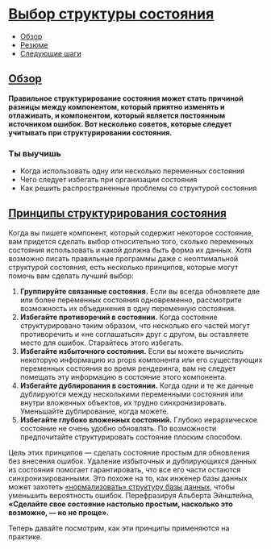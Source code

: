 # [Выбор структуры состояния](../../index.md)

- [Обзор](#обзор)
- [Резюме](#резюме)
- [Следующие шаги](#следующие-шаги)

## [Обзор](#)

**Правильное структурирование состояния может стать причиной разницы между компонентом, который приятно изменять и отлаживать, и компонентом, который является постоянным источником ошибок. Вот несколько советов, которые следует учитывать при структурировании состояния.**

### Ты выучишь

- Когда использовать одну или несколько переменных состояния
- Чего следует избегать при организации состояния
- Как решить распространенные проблемы со структурой состояния

## [Принципы структурирования состояния](#)

Когда вы пишете компонент, который содержит некоторое состояние, вам придется сделать выбор относительно того, сколько переменных состояния использовать и какой должна быть форма их данных. Хотя возможно писать правильные программы даже с неоптимальной структурой состояния, есть несколько принципов, которые могут помочь вам сделать лучший выбор:

1. **Группируйте связанные состояния.** Если вы всегда обновляете две или более переменных состояния одновременно, рассмотрите возможность их объединения в одну переменную состояния.
2. **Избегайте противоречий в состоянии.** Когда состояние структурировано таким образом, что несколько его частей могут противоречить и «не соглашаться» друг с другом, вы оставляете место для ошибок. Старайтесь этого избегать.
3. **Избегайте избыточного состояния.** Если вы можете вычислить некоторую информацию из props компонента или его существующих переменных состояния во время рендеринга, вам не следует помещать эту информацию в состояние этого компонента.
4. **Избегайте дублирования в состоянии.** Когда одни и те же данные дублируются между несколькими переменными состояния или внутри вложенных объектов, их трудно синхронизировать. Уменьшайте дублирование, когда можете.
5. **Избегайте глубоко вложенных состояний.** Глубоко иерархическое состояние не очень удобно обновлять. По возможности предпочитайте структурировать состояние плоским способом.

Цель этих принципов — сделать состояние простым для обновления без внесения ошибок. Удаление избыточных и дублирующихся данных из состояния помогает гарантировать, что все его части остаются синхронизированными. Это похоже на то, как инженер базы данных может захотеть [«нормализовать» структуру базы данных](https://docs.microsoft.com/en-us/office/troubleshoot/access/database-normalization-description), чтобы уменьшить вероятность ошибок. Перефразируя Альберта Эйнштейна, **«Сделайте свое состояние настолько простым, насколько это возможно, — но не проще».**

Теперь давайте посмотрим, как эти принципы применяются на практике.
